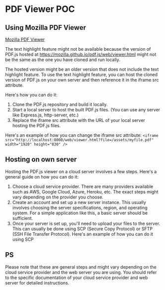 # PDF Viewer POC
## Using Mozilla PDF Viewer

[Mozilla PDF Viewer](https://github.com/mozilla/pdf.js)

The text highlight feature might not be available because the version of PDF.js hosted at https://mozilla.github.io/pdf.js/web/viewer.html might not be the same as the one you have cloned and run locally.

The hosted version might be an older version that does not include the text highlight feature.  To use the text highlight feature, you can host the cloned version of PDF.js on your own server and then reference it in the iframe src attribute.

Here's how you can do it:
1. Clone the PDF.js repository and build it locally.
2. Start a local server to host the built PDF.js files. (You can use any server like Express.js, http-server, etc.)
3. Replace the iframe src attribute with the URL of your local server hosting the PDF.js files.

Here's an example of how you can change the iframe src attribute:
`<iframe src="http://localhost:8000/web/viewer.html?file=/assets/myfile.pdf" width="1920" height="830" />`

## Hosting on own server

Hosting the PDF.js viewer on a cloud server involves a few steps. Here's a general guide on how you can do it:
1. Choose a cloud service provider. There are many providers available such as AWS, Google Cloud, Azure, Heroku, etc. The exact steps might vary depending on the provider you choose.
2. Create an account and set up a new server instance. This usually involves choosing the server specifications, region, and operating system. For a simple application like this, a basic server should be sufficient.
3. Once your server is set up, you'll need to upload your files to the server. This can usually be done using SCP (Secure Copy Protocol) or SFTP (SSH File Transfer Protocol). Here's an example of how you can do it using SCP

## PS
Please note that these are general steps and might vary depending on the cloud service provider and the web server you are using. You should refer to the specific documentation of your cloud service provider and web server for detailed instructions.


